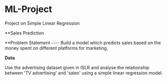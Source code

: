 # ML-Project
Project on Simple Linear Regression 



**Sales Prediction


**Problem Statement ----   Build a model which predicts sales based on the money spent on different platforms for marketing.

**Data**


Use the advertising dataset given in ISLR and analyse the relationship between 'TV advertising' and 'sales' using a simple linear regression model.


